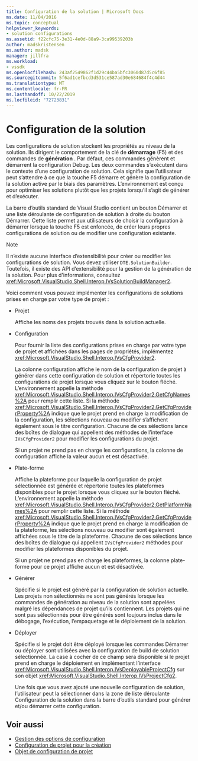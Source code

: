 ```yaml
---
title: Configuration de la solution | Microsoft Docs
ms.date: 11/04/2016
ms.topic: conceptual
helpviewer_keywords:
- solution configurations
ms.assetid: f22cfc75-3e31-4e0d-88a9-3ca99539203b
author: madskristensen
ms.author: madsk
manager: jillfra
ms.workload:
- vssdk
ms.openlocfilehash: 243af2549862f1d29c44ba5bfc3060d87d5c6f85
ms.sourcegitcommit: 5f6ad1cefbcd3d531ce587ad30e684684f4c4d44
ms.translationtype: MT
ms.contentlocale: fr-FR
ms.lasthandoff: 10/22/2019
ms.locfileid: "72723831"
---
```

# <a name="solution-configuration"></a>Configuration de la solution
Les configurations de solution stockent les propriétés au niveau de la solution. Ils dirigent le comportement de la clé de **démarrage** (F5) et des commandes de **génération** . Par défaut, ces commandes génèrent et démarrent la configuration Debug. Les deux commandes s’exécutent dans le contexte d’une configuration de solution. Cela signifie que l’utilisateur peut s’attendre à ce que la touche F5 démarre et génère la configuration de la solution active par le biais des paramètres. L’environnement est conçu pour optimiser les solutions plutôt que les projets lorsqu’il s’agit de générer et d’exécuter.

 La barre d’outils standard de Visual Studio contient un bouton Démarrer et une liste déroulante de configuration de solution à droite du bouton Démarrer. Cette liste permet aux utilisateurs de choisir la configuration à démarrer lorsque la touche F5 est enfoncée, de créer leurs propres configurations de solution ou de modifier une configuration existante.

> [!NOTE]
> Il n’existe aucune interface d’extensibilité pour créer ou modifier les configurations de solution. Vous devez utiliser `DTE.SolutionBuilder`. Toutefois, il existe des API d’extensibilité pour la gestion de la génération de la solution. Pour plus d'informations, consultez <xref:Microsoft.VisualStudio.Shell.Interop.IVsSolutionBuildManager2>.

 Voici comment vous pouvez implémenter les configurations de solutions prises en charge par votre type de projet :

- Projet

   Affiche les noms des projets trouvés dans la solution actuelle.

- Configuration

   Pour fournir la liste des configurations prises en charge par votre type de projet et affichées dans les pages de propriétés, implémentez <xref:Microsoft.VisualStudio.Shell.Interop.IVsCfgProvider2>.

   La colonne configuration affiche le nom de la configuration de projet à générer dans cette configuration de solution et répertorie toutes les configurations de projet lorsque vous cliquez sur le bouton fléché. L’environnement appelle la méthode <xref:Microsoft.VisualStudio.Shell.Interop.IVsCfgProvider2.GetCfgNames%2A> pour remplir cette liste. Si la méthode <xref:Microsoft.VisualStudio.Shell.Interop.IVsCfgProvider2.GetCfgProviderProperty%2A> indique que le projet prend en charge la modification de la configuration, les sélections nouveau ou modifier s’affichent également sous le titre configuration. Chacune de ces sélections lance des boîtes de dialogue qui appellent des méthodes de l’interface `IVsCfgProvider2` pour modifier les configurations du projet.

   Si un projet ne prend pas en charge les configurations, la colonne de configuration affiche la valeur aucun et est désactivée.

- Plate-forme

   Affiche la plateforme pour laquelle la configuration de projet sélectionnée est générée et répertorie toutes les plateformes disponibles pour le projet lorsque vous cliquez sur le bouton fléché. L’environnement appelle la méthode <xref:Microsoft.VisualStudio.Shell.Interop.IVsCfgProvider2.GetPlatformNames%2A> pour remplir cette liste. Si la méthode <xref:Microsoft.VisualStudio.Shell.Interop.IVsCfgProvider2.GetCfgProviderProperty%2A> indique que le projet prend en charge la modification de la plateforme, les sélections nouveau ou modifier sont également affichées sous le titre de la plateforme. Chacune de ces sélections lance des boîtes de dialogue qui appellent `IVsCfgProvider2` méthodes pour modifier les plateformes disponibles du projet.

   Si un projet ne prend pas en charge les plateformes, la colonne plate-forme pour ce projet affiche aucun et est désactivée.

- Générer

   Spécifie si le projet est généré par la configuration de solution actuelle. Les projets non sélectionnés ne sont pas générés lorsque les commandes de génération au niveau de la solution sont appelées malgré les dépendances de projet qu’ils contiennent. Les projets qui ne sont pas sélectionnés pour être générés sont toujours inclus dans le débogage, l’exécution, l’empaquetage et le déploiement de la solution.

- Déployer

   Spécifie si le projet doit être déployé lorsque les commandes Démarrer ou déployer sont utilisées avec la configuration de build de solution sélectionnée. La case à cocher de ce champ sera disponible si le projet prend en charge le déploiement en implémentant l’interface <xref:Microsoft.VisualStudio.Shell.Interop.IVsDeployableProjectCfg> sur son objet <xref:Microsoft.VisualStudio.Shell.Interop.IVsProjectCfg2>.

  Une fois que vous avez ajouté une nouvelle configuration de solution, l’utilisateur peut la sélectionner dans la zone de liste déroulante Configuration de la solution dans la barre d’outils standard pour générer et/ou démarrer cette configuration.

## <a name="see-also"></a>Voir aussi
- [Gestion des options de configuration](../../extensibility/internals/managing-configuration-options.md)
- [Configuration de projet pour la création](../../extensibility/internals/project-configuration-for-building.md)
- [Objet de configuration de projet](../../extensibility/internals/project-configuration-object.md)